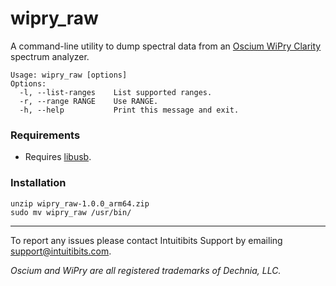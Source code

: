 # wipry_raw

A command-line utility to dump spectral data from an [Oscium WiPry Clarity](https://oscium.com/products/wipry-clarity/) spectrum analyzer.

```
Usage: wipry_raw [options]
Options:
  -l, --list-ranges    List supported ranges.
  -r, --range RANGE    Use RANGE.
  -h, --help           Print this message and exit.
```

### Requirements

* Requires [libusb](https://github.com/libusb/libusb).

### Installation

```
unzip wipry_raw-1.0.0_arm64.zip
sudo mv wipry_raw /usr/bin/
```

---

To report any issues please contact Intuitibits Support by emailing support@intuitibits.com.

_Oscium and WiPry are all registered trademarks of Dechnia, LLC._
